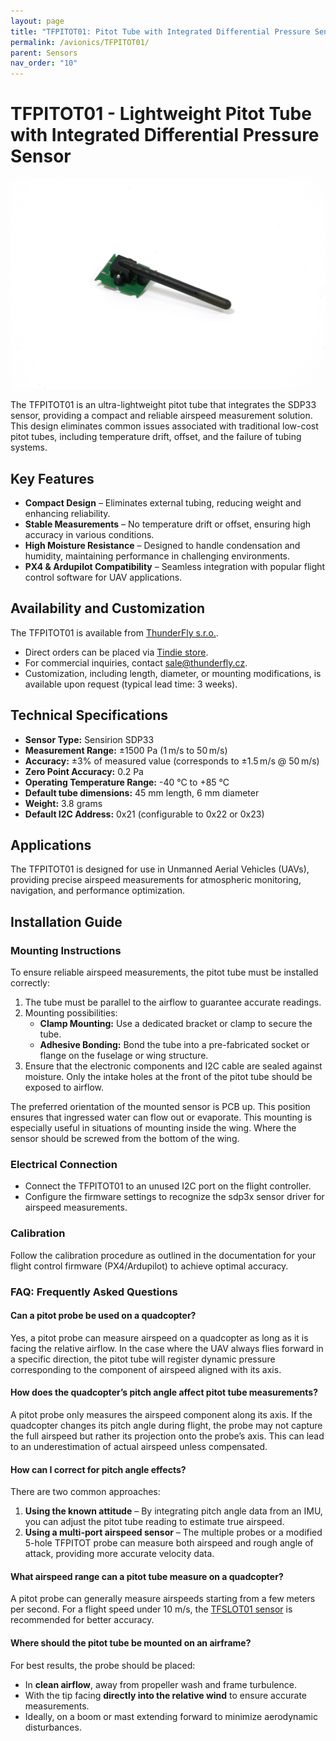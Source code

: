 ```yaml
---
layout: page
title: "TFPITOT01: Pitot Tube with Integrated Differential Pressure Sensor"
permalink: /avionics/TFPITOT01/
parent: Sensors
nav_order: "10"
---
```


# TFPITOT01 - Lightweight Pitot Tube with Integrated Differential Pressure Sensor

![TFPITOT01 side view](TFPITOT01_side.jpg)

The TFPITOT01 is an ultra-lightweight pitot tube that integrates the SDP33 sensor, providing a compact and reliable airspeed measurement solution. This design eliminates common issues associated with traditional low-cost pitot tubes, including temperature drift, offset, and the failure of tubing systems.

## Key Features
- **Compact Design** – Eliminates external tubing, reducing weight and enhancing reliability.
- **Stable Measurements** – No temperature drift or offset, ensuring high accuracy in various conditions.
- **High Moisture Resistance** – Designed to handle condensation and humidity, maintaining performance in challenging environments.
- **PX4 & Ardupilot Compatibility** – Seamless integration with popular flight control software for UAV applications.

## Availability and Customization

The TFPITOT01 is available from [ThunderFly s.r.o.](https://www.thunderfly.cz/).
- Direct orders can be placed via [Tindie store](https://www.tindie.com/products/37220/).
- For commercial inquiries, contact sale@thunderfly.cz.
- Customization, including length, diameter, or mounting modifications, is available upon request (typical lead time: 3 weeks).

## Technical Specifications
- **Sensor Type:** Sensirion SDP33
- **Measurement Range:** ±1500 Pa (1 m/s to 50 m/s)
- **Accuracy:** ±3% of measured value (corresponds to ±1.5 m/s @ 50 m/s)
- **Zero Point Accuracy:** 0.2 Pa
- **Operating Temperature Range:** -40 °C to +85 °C
- **Default tube dimensions:** 45 mm length, 6 mm diameter
- **Weight:** 3.8 grams
- **Default I2C Address:** 0x21 (configurable to 0x22 or 0x23)

## Applications
The TFPITOT01 is designed for use in Unmanned Aerial Vehicles (UAVs), providing precise airspeed measurements for atmospheric monitoring, navigation, and performance optimization.

## Installation Guide
### Mounting Instructions
To ensure reliable airspeed measurements, the pitot tube must be installed correctly:
1. The tube must be parallel to the airflow to guarantee accurate readings.
2. Mounting possibilities:
   - **Clamp Mounting:** Use a dedicated bracket or clamp to secure the tube.
   - **Adhesive Bonding:** Bond the tube into a pre-fabricated socket or flange on the fuselage or wing structure.
3. Ensure that the electronic components and I2C cable are sealed against moisture. Only the intake holes at the front of the pitot tube should be exposed to airflow.

The preferred orientation of the mounted sensor is PCB up. This position ensures that ingressed water can flow out or evaporate. This mounting is especially useful in situations of mounting inside the wing. Where the sensor should be screwed from the bottom of the wing. 

### Electrical Connection
- Connect the TFPITOT01 to an unused I2C port on the flight controller.
- Configure the firmware settings to recognize the sdp3x sensor driver for airspeed measurements.

### Calibration
Follow the calibration procedure as outlined in the documentation for your flight control firmware (PX4/Ardupilot) to achieve optimal accuracy.

### FAQ: Frequently Asked Questions

#### Can a pitot probe be used on a quadcopter?
Yes, a pitot probe can measure airspeed on a quadcopter as long as it is facing the relative airflow. In the case where the UAV always flies forward in a specific direction, the pitot tube will register dynamic pressure corresponding to the component of airspeed aligned with its axis.  

#### How does the quadcopter’s pitch angle affect pitot tube measurements?  
A pitot probe only measures the airspeed component along its axis. If the quadcopter changes its pitch angle during flight, the probe may not capture the full airspeed but rather its projection onto the probe’s axis. This can lead to an underestimation of actual airspeed unless compensated.  

#### How can I correct for pitch angle effects?
There are two common approaches:  
1. **Using the known attitude** – By integrating pitch angle data from an IMU, you can adjust the pitot tube reading to estimate true airspeed.  
2. **Using a multi-port airspeed sensor** – The multiple probes or a modified 5-hole TFPITOT probe can measure both airspeed and rough angle of attack, providing more accurate velocity data.  

#### What airspeed range can a pitot tube measure on a quadcopter?
A pitot probe can generally measure airspeeds starting from a few meters per second. For a flight speed under 10 m/s, the [TFSLOT01 sensor](https://docs.thunderfly.cz/avionics/TFSLOT01/) is recommended for better accuracy.  

#### Where should the pitot tube be mounted on an airframe?  
For best results, the probe should be placed:  
- In **clean airflow**, away from propeller wash and frame turbulence.  
- With the tip facing **directly into the relative wind** to ensure accurate measurements.  
- Ideally, on a boom or mast extending forward to minimize aerodynamic disturbances.  

